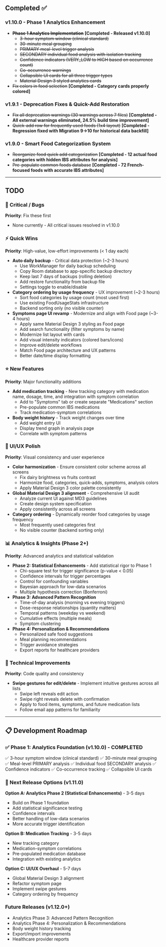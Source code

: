 ## Completed ✅

### v1.10.0 - Phase 1 Analytics Enhancement
* ~~**Phase 1 Analytics Implementation**~~ **[Completed - Released v1.10.0]**
  - ~~3-hour symptom window (clinical standard)~~
  - ~~30-minute meal grouping~~
  - ~~PRIMARY meal-level trigger analysis~~
  - ~~SECONDARY individual food analysis with isolation tracking~~
  - ~~Confidence indicators (VERY_LOW to HIGH based on occurrence count)~~
  - ~~Co-occurrence warnings~~
  - ~~Collapsible UI cards for all three trigger types~~
  - ~~Material Design 3 styled analytics cards~~
* ~~Fix colors in food selection~~ **[Completed - Category cards properly colored]**

### v1.9.1 - Deprecation Fixes & Quick-Add Restoration
* ~~Fix all deprecation warnings (30 warnings across 7 files)~~ **[Completed - All external warnings eliminated, 24.5% build time improvement]**
* ~~Quick-add row for frequently used foods (1x4 layout)~~ **[Completed - Regression fixed with Migration 9→10 for historical data backfill]**

### v1.9.0 - Smart Food Categorization System
* ~~Reorganize food quick add categorization~~ **[Completed - 12 actual food categories with hidden IBS attributes for analysis]**
* ~~Pre-populate common foods database~~ **[Completed - 72 French-focused foods with accurate IBS attributes]**

---

## TODO

### 🔴 Critical / Bugs
**Priority**: Fix these first
* None currently - All critical issues resolved in v1.10.0

### ⚡ Quick Wins
**Priority**: High-value, low-effort improvements (< 1 day each)
* **Auto daily backup** - Critical data protection (~2-3 hours)
  - Use WorkManager for daily backup scheduling
  - Copy Room database to app-specific backup directory
  - Keep last 7 days of backups (rolling deletion)
  - Add restore functionality from backup file
  - Settings toggle to enable/disable
* **Category ordering by usage frequency** - UX improvement (~2-3 hours)
  - Sort food categories by usage count (most used first)
  - Use existing FoodUsageStats infrastructure
  - Backend sorting only (no visible counter)
* **Symptoms page UI revamp** - Modernize and align with Food page (~3-4 hours)
  - Apply same Material Design 3 styling as Food page
  - Add search functionality (filter symptoms by name)
  - Modernize list layout with cards
  - Add visual intensity indicators (colored bars/icons)
  - Improve edit/delete workflows
  - Match Food page architecture and UX patterns
  - Better date/time display formatting

### ⭐ New Features
**Priority**: Major functionality additions
* **Add medication tracking** - New tracking category with medication name, dosage, time, and integration with symptom correlation
  - Add to "Symptoms" tab or create separate "Medications" section
  - Pre-populate common IBS medications
  - Track medication-symptom correlations
* **Body weight history** - Track weight changes over time
  - Add weight entry UI
  - Display trend graph in analysis page
  - Correlate with symptom patterns

### 🎨 UI/UX Polish
**Priority**: Visual consistency and user experience
* **Color harmonization** - Ensure consistent color scheme across all screens
  - Fix dairy brightness vs fruits contrast
  - Harmonize food, categories, quick-adds, symptoms, analysis colors
  - Apply Material Design 3 color palette consistently
* **Global Material Design 3 alignment** - Comprehensive UI audit
  - Analyze current UI against MD3 guidelines
  - Create design system specification
  - Apply consistently across all screens
* **Category ordering** - Dynamically reorder food categories by usage frequency
  - Most frequently used categories first
  - No visible counter (backend sorting only)

### 📊 Analytics & Insights (Phase 2+)
**Priority**: Advanced analytics and statistical validation
* **Phase 2: Statistical Enhancements** - Add statistical rigor to Phase 1
  - Chi-square test for trigger significance (p-value < 0.05)
  - Confidence intervals for trigger percentages
  - Control for confounding variables
  - Bayesian approach for low-data scenarios
  - Multiple hypothesis correction (Bonferroni)
* **Phase 3: Advanced Pattern Recognition**
  - Time-of-day analysis (morning vs evening triggers)
  - Dose-response relationships (quantity matters)
  - Temporal patterns (weekday vs weekend)
  - Cumulative effects (multiple meals)
  - Symptom clustering
* **Phase 4: Personalization & Recommendations**
  - Personalized safe food suggestions
  - Meal planning recommendations
  - Trigger avoidance strategies
  - Export reports for healthcare providers

### 🔧 Technical Improvements
**Priority**: Code quality and consistency
* **Swipe gestures for edit/delete** - Implement intuitive gestures across all lists
  - Swipe left reveals edit action
  - Swipe right reveals delete with confirmation
  - Apply to food items, symptoms, and future medication lists
  - Follow email app patterns for familiarity

---

## 📋 Development Roadmap

### ✅ Phase 1: Analytics Foundation (v1.10.0) - COMPLETED
✅ 3-hour symptom window (clinical standard)
✅ 30-minute meal grouping
✅ Meal-level PRIMARY analysis
✅ Individual food SECONDARY analysis
✅ Confidence indicators
✅ Co-occurrence tracking
✅ Collapsible UI cards

### 🎯 Next Release Options (v1.11.0)

**Option A: Analytics Phase 2 (Statistical Enhancements)** - 3-5 days
- Build on Phase 1 foundation
- Add statistical significance testing
- Confidence intervals
- Better handling of low-data scenarios
- More accurate trigger identification

**Option B: Medication Tracking** - 3-5 days
- New tracking category
- Medication-symptom correlations
- Pre-populated medication database
- Integration with existing analytics

**Option C: UI/UX Overhaul** - 5-7 days
- Global Material Design 3 alignment
- Refactor symptom page
- Implement swipe gestures
- Category ordering by frequency

### Future Releases (v1.12.0+)
- Analytics Phase 3: Advanced Pattern Recognition
- Analytics Phase 4: Personalization & Recommendations
- Body weight history tracking
- Export/import improvements
- Healthcare provider reports